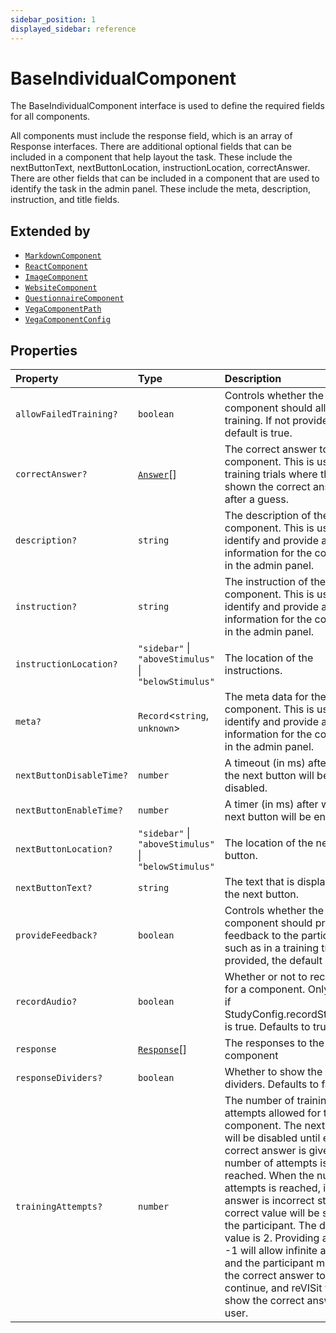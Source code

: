 ```yaml
---
sidebar_position: 1
displayed_sidebar: reference
---
```


# BaseIndividualComponent

The BaseIndividualComponent interface is used to define the required fields for all components.

All components must include the response field, which is an array of Response interfaces.
There are additional optional fields that can be included in a component that help layout the task. These include the nextButtonText, nextButtonLocation, instructionLocation, correctAnswer.
There are other fields that can be included in a component that are used to identify the task in the admin panel. These include the meta, description, instruction, and title fields.

## Extended by

- [`MarkdownComponent`](MarkdownComponent.md)
- [`ReactComponent`](ReactComponent.md)
- [`ImageComponent`](ImageComponent.md)
- [`WebsiteComponent`](WebsiteComponent.md)
- [`QuestionnaireComponent`](QuestionnaireComponent.md)
- [`VegaComponentPath`](VegaComponentPath.md)
- [`VegaComponentConfig`](VegaComponentConfig.md)

## Properties

| Property | Type | Description |
| :------ | :------ | :------ |
| `allowFailedTraining?` | `boolean` | Controls whether the component should allow failed training. If not provided, the default is true. |
| `correctAnswer?` | [`Answer`](Answer.md)[] | The correct answer to the component. This is used for training trials where the user is shown the correct answer after a guess. |
| `description?` | `string` | The description of the component. This is used to identify and provide additional information for the component in the admin panel. |
| `instruction?` | `string` | The instruction of the component. This is used to identify and provide additional information for the component in the admin panel. |
| `instructionLocation?` | `"sidebar"` \| `"aboveStimulus"` \| `"belowStimulus"` | The location of the instructions. |
| `meta?` | `Record`\<`string`, `unknown`\> | The meta data for the component. This is used to identify and provide additional information for the component in the admin panel. |
| `nextButtonDisableTime?` | `number` | A timeout (in ms) after which the next button will be disabled. |
| `nextButtonEnableTime?` | `number` | A timer (in ms) after which the next button will be enabled. |
| `nextButtonLocation?` | `"sidebar"` \| `"aboveStimulus"` \| `"belowStimulus"` | The location of the next button. |
| `nextButtonText?` | `string` | The text that is displayed on the next button. |
| `provideFeedback?` | `boolean` | Controls whether the component should provide feedback to the participant, such as in a training trial. If not provided, the default is false. |
| `recordAudio?` | `boolean` | Whether or not to record audio for a component. Only relevant if StudyConfig.recordStudyAudio is true. Defaults to true. |
| `response` | [`Response`](../type-aliases/Response.md)[] | The responses to the component |
| `responseDividers?` | `boolean` | Whether to show the response dividers. Defaults to false. |
| `trainingAttempts?` | `number` | The number of training attempts allowed for the component. The next button will be disabled until either the correct answer is given or the number of attempts is reached. When the number of attempts is reached, if the answer is incorrect still, the correct value will be shown to the participant. The default value is 2. Providing a value of -1 will allow infinite attempts and the participant must enter the correct answer to continue, and reVISit will not show the correct answer to the user. |
